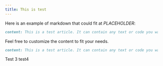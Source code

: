 ```yaml
---
title: This is test
---
```

Here is an example of markdown that could fit at $PLACEHOLDER$:

```markdown
content: This is a test article. It can contain any text or code you want to include.
```

Feel free to customize the content to fit your needs.

```markdown
content: This is a test article. It can contain any text or code you want to include.
```

Test 3
test4